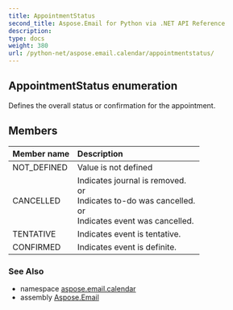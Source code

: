 ```yaml
---
title: AppointmentStatus
second_title: Aspose.Email for Python via .NET API Reference
description: 
type: docs
weight: 380
url: /python-net/aspose.email.calendar/appointmentstatus/
---
```


## AppointmentStatus enumeration

Defines the overall status or confirmation for the appointment.

## Members
| Member name | Description |
| :- | :- |
|NOT_DEFINED|Value is not defined|
|CANCELLED|Indicates journal is removed.<br/>            or<br/>            Indicates to-do was cancelled.<br/>            or<br/>            Indicates event was cancelled.|
|TENTATIVE|Indicates event is tentative.|
|CONFIRMED|Indicates event is definite.|

### See Also

* namespace [aspose.email.calendar](/python-net/aspose.email.calendar/)
* assembly [Aspose.Email](/python-net/)

